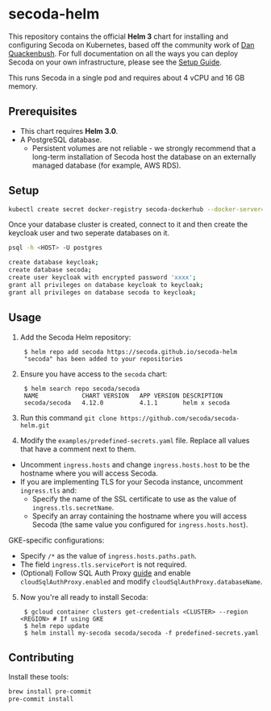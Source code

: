 # secoda-helm

This repository contains the official **Helm 3** chart for installing and configuring
Secoda on Kubernetes, based off the community work of [Dan Quackenbush](https://github.com/danquack). For full documentation on all the ways you can deploy
Secoda on your own infrastructure, please see the [Setup
Guide](https://docs.secoda.co/self-hosted-secoda).

This runs Secoda in a single pod and requires about 4 vCPU and 16 GB memory.
## Prerequisites

* This chart requires **Helm 3.0**.
* A PostgreSQL database.
  * Persistent volumes are not reliable - we strongly recommend that a long-term
  installation of Secoda host the database on an externally managed database (for example, AWS RDS).

## Setup

```bash
kubectl create secret docker-registry secoda-dockerhub --docker-server=https://index.docker.io/v1/ --docker-username=secodaonpremise --docker-password=<CUSTOMER_SPECIFIC_PASSWORD> --docker-email=carter@secoda.co --namespace=<OPTIONAL_NAMESPACE>
```

Once your database cluster is created, connect to it and then create the keycloak user and two seperate databases on it.

```bash
psql -h <HOST> -U postgres
```

```bash
create database keycloak;
create database secoda;
create user keycloak with encrypted password 'xxxx';
grant all privileges on database keycloak to keycloak;
grant all privileges on database secoda to keycloak;
```

## Usage
1. Add the Secoda Helm repository:

        $ helm repo add secoda https://secoda.github.io/secoda-helm
        "secoda" has been added to your repositories

2. Ensure you have access to the `secoda` chart:

        $ helm search repo secoda/secoda
        NAME         	CHART VERSION	APP VERSION	DESCRIPTION
        secoda/secoda	4.12.0       	4.1.1      	helm x secoda

3. Run this command `git clone https://github.com/secoda/secoda-helm.git`

4. Modify the `examples/predefined-secrets.yaml` file. Replace all values that have a comment next to them.

- Uncomment `ingress.hosts` and change `ingress.hosts.host` to be the hostname where you will access Secoda.
- If you are implementing TLS for your Secoda instance, uncomment `ingress.tls` and:
    - Specify the name of the SSL certificate to use as the value of `ingress.tls.secretName`.
    - Specify an array containing the hostname where you will access Secoda (the same value you configured for `ingress.hosts.host`).

GKE-specific configurations:

- Specify `/*` as the value of `ingress.hosts.paths.path`.
- The field `ingress.tls.servicePort` is not required.
- (Optional) Follow SQL Auth Proxy [guide](https://cloud.google.com/sql/docs/postgres/connect-kubernetes-engine) and enable `cloudSqlAuthProxy.enabled` and modify `cloudSqlAuthProxy.databaseName`.

5. Now you're all ready to install Secoda:

        $ gcloud container clusters get-credentials <CLUSTER> --region <REGION> # If using GKE
        $ helm repo update
        $ helm install my-secoda secoda/secoda -f predefined-secrets.yaml

## Contributing

Install these tools:

```bash
brew install pre-commit
pre-commit install
```